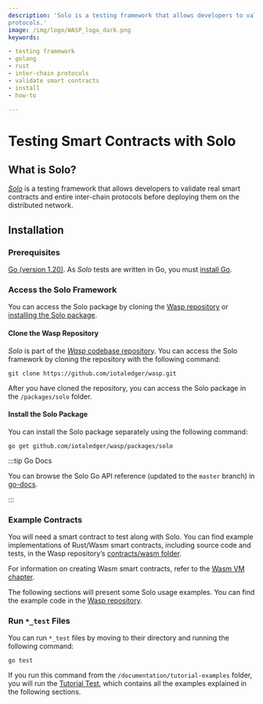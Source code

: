 ```yaml
---
description: 'Solo is a testing framework that allows developers to validate real smart contracts and entire inter-chain
protocols.'
image: /img/logo/WASP_logo_dark.png
keywords:

- testing framework
- golang
- rust
- inter-chain protocols
- validate smart contracts
- install
- how-to

---
```


# Testing Smart Contracts with Solo

## What is Solo?

[_Solo_](https://github.com/iotaledger/wasp/tree/develop/packages/solo) is a testing framework that allows developers to
validate real smart contracts and entire inter-chain protocols before deploying them on the distributed network.

## Installation

### Prerequisites

[Go (version 1.20)](https://tip.golang.org/doc/go1.20). As _Solo_ tests are written in Go, you must 
[install Go](https://go.dev/doc/install).

### Access the Solo Framework

You can access the Solo package by cloning the [Wasp repository](#clone-the-wasp-repository)
or [installing the Solo package](#install-the-solo-package).

#### Clone the Wasp Repository

_Solo_ is part of the [_Wasp_ codebase repository](https://github.com/iotaledger/wasp.git). You can access the Solo
framework by cloning the repository with the following command:

```shell
git clone https://github.com/iotaledger/wasp.git
```

After you have cloned the repository, you can access the Solo package in the `/packages/solo` folder.

#### Install the Solo Package

You can install the Solo package separately using the following command:

```shell
go get github.com/iotaledger/wasp/packages/solo
```

:::tip Go Docs

You can browse the Solo Go API reference (updated to the `master` branch) in 
[go-docs](https://pkg.go.dev/github.com/iotaledger/wasp/packages/solo).

:::

### Example Contracts

You will need a smart contract to test along with Solo.
You can find example implementations of Rust/Wasm smart contracts, including source code and tests, in the Wasp
repository’s [contracts/wasm folder](https://github.com/iotaledger/wasp/tree/develop/contracts/wasm).

For information on creating Wasm smart contracts, refer to the [Wasm VM chapter](../wasm_vm/intro.mdx).

The following sections will present some Solo usage examples. You can find the example code in
the [Wasp repository](https://github.com/iotaledger/wasp/tree/develop/documentation/tutorial-examples).

### Run `*_test` Files

You can run `*_test` files by moving to their directory and running the following command:

```shell
go test
```

If you run this command from the `/documentation/tutorial-examples` folder, you will run the 
[Tutorial Test](https://github.com/iotaledger/wasp/tree/develop/documentation/tutorial-examples/tutorial-test.go), which
contains all the examples explained in the following sections. 
